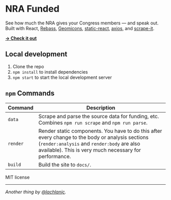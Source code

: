 # NRA Funded

See how much the NRA gives your Congress members — and speak out. Built with React, [Rebass](http://jxnblk.com/rebass), [Geomicons](http://jxnblk.com/react-geomicons), [static-react](https://github.com/jxnblk/static-react), [axios](https://github.com/mzabriskie/axios), and [scrape-it](https://github.com/IonicaBizau/scrape-it).

[**→ Check it out**](https://nrafunded.now.sh)

## Local development

1. Clone the repo
2. `npm install` to install dependencies
3. `npm start` to start the local development server

## `npm` Commands

Command | Description
--- | ---
`data` | Scrape and parse the source data for funding, etc. Combines `npm run scrape` and `npm run parse`.
`render` | Render static components. You have to do this after every change to the body or analysis sections (`render:analysis` and `render:body` are also available). This is very much necessary for performance.
`build` | Build the site to `docs/`.

MIT license

___
*Another thing by [@lachlanjc](https://lachlanjc.glitch.me).*
